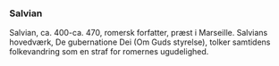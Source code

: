 ### Salvian


Salvian, ca. 400-ca. 470, romersk forfatter, præst i Marseille. Salvians hovedværk, De gubernatione Dei (Om Guds styrelse), tolker samtidens folkevandring som en straf for romernes ugudelighed.
